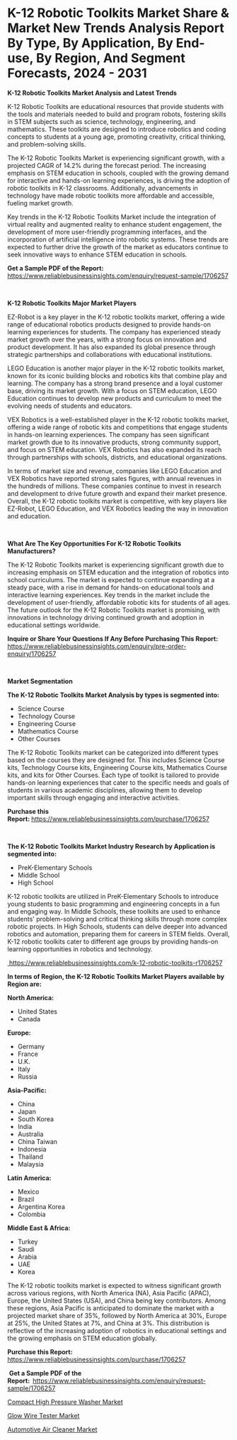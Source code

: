 <p><h1>K-12 Robotic Toolkits Market Share & Market New Trends Analysis Report By Type, By Application, By End-use, By Region, And Segment Forecasts, 2024 - 2031</h1></p><p><strong>K-12 Robotic Toolkits Market Analysis and Latest Trends</strong></p>
<p><p>K-12 Robotic Toolkits are educational resources that provide students with the tools and materials needed to build and program robots, fostering skills in STEM subjects such as science, technology, engineering, and mathematics. These toolkits are designed to introduce robotics and coding concepts to students at a young age, promoting creativity, critical thinking, and problem-solving skills.</p><p>The K-12 Robotic Toolkits Market is experiencing significant growth, with a projected CAGR of 14.2% during the forecast period. The increasing emphasis on STEM education in schools, coupled with the growing demand for interactive and hands-on learning experiences, is driving the adoption of robotic toolkits in K-12 classrooms. Additionally, advancements in technology have made robotic toolkits more affordable and accessible, fueling market growth.</p><p>Key trends in the K-12 Robotic Toolkits Market include the integration of virtual reality and augmented reality to enhance student engagement, the development of more user-friendly programming interfaces, and the incorporation of artificial intelligence into robotic systems. These trends are expected to further drive the growth of the market as educators continue to seek innovative ways to enhance STEM education in schools.</p></p>
<p><strong>Get a Sample PDF of the Report:&nbsp;</strong> <a href="https://www.reliablebusinessinsights.com/enquiry/request-sample/1706257">https://www.reliablebusinessinsights.com/enquiry/request-sample/1706257</a></p>
<p>&nbsp;</p>
<p><strong>K-12 Robotic Toolkits Major Market Players</strong></p>
<p><p>EZ-Robot is a key player in the K-12 robotic toolkits market, offering a wide range of educational robotics products designed to provide hands-on learning experiences for students. The company has experienced steady market growth over the years, with a strong focus on innovation and product development. It has also expanded its global presence through strategic partnerships and collaborations with educational institutions.</p><p>LEGO Education is another major player in the K-12 robotic toolkits market, known for its iconic building blocks and robotics kits that combine play and learning. The company has a strong brand presence and a loyal customer base, driving its market growth. With a focus on STEM education, LEGO Education continues to develop new products and curriculum to meet the evolving needs of students and educators.</p><p>VEX Robotics is a well-established player in the K-12 robotic toolkits market, offering a wide range of robotic kits and competitions that engage students in hands-on learning experiences. The company has seen significant market growth due to its innovative products, strong community support, and focus on STEM education. VEX Robotics has also expanded its reach through partnerships with schools, districts, and educational organizations.</p><p>In terms of market size and revenue, companies like LEGO Education and VEX Robotics have reported strong sales figures, with annual revenues in the hundreds of millions. These companies continue to invest in research and development to drive future growth and expand their market presence. Overall, the K-12 robotic toolkits market is competitive, with key players like EZ-Robot, LEGO Education, and VEX Robotics leading the way in innovation and education.</p></p>
<p>&nbsp;</p>
<p><strong>What Are The Key Opportunities For K-12 Robotic Toolkits Manufacturers?</strong></p>
<p><p>The K-12 Robotic Toolkits market is experiencing significant growth due to increasing emphasis on STEM education and the integration of robotics into school curriculums. The market is expected to continue expanding at a steady pace, with a rise in demand for hands-on educational tools and interactive learning experiences. Key trends in the market include the development of user-friendly, affordable robotic kits for students of all ages. The future outlook for the K-12 Robotic Toolkits market is promising, with innovations in technology driving continued growth and adoption in educational settings worldwide.</p></p>
<p><strong>Inquire or Share Your Questions If Any Before Purchasing This Report:</strong> <a href="https://www.reliablebusinessinsights.com/enquiry/pre-order-enquiry/1706257">https://www.reliablebusinessinsights.com/enquiry/pre-order-enquiry/1706257</a></p>
<p>&nbsp;</p>
<p><strong>Market Segmentation</strong></p>
<p><strong>The K-12 Robotic Toolkits Market Analysis by types is segmented into:</strong></p>
<p><ul><li>Science Course</li><li>Technology Course</li><li>Engineering Course</li><li>Mathematics Course</li><li>Other Courses</li></ul></p>
<p><p>The K-12 Robotic Toolkits market can be categorized into different types based on the courses they are designed for. This includes Science Course kits, Technology Course kits, Engineering Course kits, Mathematics Course kits, and kits for Other Courses. Each type of toolkit is tailored to provide hands-on learning experiences that cater to the specific needs and goals of students in various academic disciplines, allowing them to develop important skills through engaging and interactive activities.</p></p>
<p><strong>Purchase this Report:&nbsp;</strong><a href="https://www.reliablebusinessinsights.com/purchase/1706257">https://www.reliablebusinessinsights.com/purchase/1706257</a></p>
<p>&nbsp;</p>
<p><strong>The K-12 Robotic Toolkits Market Industry Research by Application is segmented into:</strong></p>
<p><ul><li>PreK-Elementary Schools</li><li>Middle School</li><li>High School</li></ul></p>
<p><p>K-12 robotic toolkits are utilized in PreK-Elementary Schools to introduce young students to basic programming and engineering concepts in a fun and engaging way. In Middle Schools, these toolkits are used to enhance students' problem-solving and critical thinking skills through more complex robotic projects. In High Schools, students can delve deeper into advanced robotics and automation, preparing them for careers in STEM fields. Overall, K-12 robotic toolkits cater to different age groups by providing hands-on learning opportunities in robotics and technology.</p></p>
<p><a href="https://www.reliablebusinessinsights.com/k-12-robotic-toolkits-r1706257">&nbsp;https://www.reliablebusinessinsights.com/k-12-robotic-toolkits-r1706257</a></p>
<p><strong>In terms of Region, the K-12 Robotic Toolkits Market Players available by Region are:</strong></p>
<p>
    <p> <strong> North America: </strong>
        <ul>
            <li>United States</li>
            <li>Canada</li>
        </ul>
        </p> 
    <p> <strong> Europe: </strong>
        <ul>
            <li>Germany</li>
            <li>France</li>
            <li>U.K.</li>
            <li>Italy</li>
            <li>Russia</li>
        </ul>
        </p> 
    <p> <strong> Asia-Pacific: </strong>
        <ul>
            <li>China</li>
            <li>Japan</li>
            <li>South Korea</li>
            <li>India</li>
            <li>Australia</li>
            <li>China Taiwan</li>
            <li>Indonesia</li>
            <li>Thailand</li>
            <li>Malaysia</li>
        </ul>
        </p> 
    <p> <strong> Latin America: </strong>
        <ul>
            <li>Mexico</li>
            <li>Brazil</li>
            <li>Argentina Korea</li>
            <li>Colombia</li>
        </ul>
        </p> 
    <p> <strong> Middle East & Africa: </strong>
        <ul>
            <li>Turkey</li>
            <li>Saudi</li>
            <li>Arabia</li>
            <li>UAE</li>
            <li>Korea</li>
        </ul>
    </p>
    </p>
<p><p>The K-12 robotic toolkits market is expected to witness significant growth across various regions, with North America (NA), Asia Pacific (APAC), Europe, the United States (USA), and China being key contributors. Among these regions, Asia Pacific is anticipated to dominate the market with a projected market share of 35%, followed by North America at 30%, Europe at 25%, the United States at 7%, and China at 3%. This distribution is reflective of the increasing adoption of robotics in educational settings and the growing emphasis on STEM education globally.</p></p>
<p><strong>Purchase this Report: </strong><a href="https://www.reliablebusinessinsights.com/purchase/1706257">https://www.reliablebusinessinsights.com/purchase/1706257</a></p>
<p>&nbsp;<strong>Get a Sample PDF of the Report:&nbsp;&nbsp;</strong><a href="https://www.reliablebusinessinsights.com/enquiry/request-sample/1706257">https://www.reliablebusinessinsights.com/enquiry/request-sample/1706257</a></p>
<p><strong></strong></p>
<p><p><a href="https://medium.com/@scottroberts2661/compact-high-pressure-washer-market-share-market-analysis-growth-trends-forecasts-for-period-b703c89c5769">Compact High Pressure Washer Market</a></p><p><a href="https://medium.com/@clairhane1992/glow-wire-tester-market-market-segmentation-geographical-regions-and-market-forcast-till-2031-d0e20f191ff2">Glow Wire Tester Market</a></p><p><a href="https://medium.com/@amyjacobi/automotive-air-cleaner-market-research-report-market-forecast-and-growth-prospects-with-a-steady-969e1691d3c3">Automotive Air Cleaner Market</a></p></p>